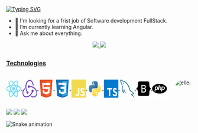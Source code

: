 [![Typing SVG](https://readme-typing-svg.demolab.com?font=Pacifico&size=40&pause=900&color=4E2276&background=0D081AA4&center=true&vCenter=true&multiline=true&width=1300&height=120&lines=Hi%2C+I'm+Ellen;FullStack+Developer)](https://git.io/typing-svg)


- 🔭 I'm looking for a frist job of Software development FullStack.
- 🌱 I’m currently learning Angular.
- 💬 Ask me about everything.




<div align="center">
  <a href="https://github.com/ellen-ls">
  <img height="160em" src="https://github-readme-stats.vercel.app/api?username=ellen-ls&show_icons=true&theme=midnight-purple&include_all_commits=true&count_private=true"/>
  <img height="160em" src="https://github-readme-stats.vercel.app/api/top-langs/?username=ellen-ls&layout=compact&langs_count=7&theme=midnight-purple"/>
</div>
  
##
  ### **Technologies**
  
  <div style="display: inline_block"><br>
  <img align="center" alt="ellen-React" height="50" width="40" src="https://raw.githubusercontent.com/devicons/devicon/master/icons/react/react-original.svg">
  <img align="center" alt="ellen-Redux" height="50" width="40" src="https://raw.githubusercontent.com/devicons/devicon/master/icons/redux/redux-original.svg">
  <img align="center" alt="ellen-HTML" height="50" width="40" src="https://raw.githubusercontent.com/devicons/devicon/master/icons/html5/html5-original.svg">
  <img align="center" alt="ellen-CSS" height="50" width="40" src="https://raw.githubusercontent.com/devicons/devicon/master/icons/css3/css3-original.svg">
  <img align="center" alt="ellen-Js" height=50" width="40" src="https://raw.githubusercontent.com/devicons/devicon/master/icons/javascript/javascript-plain.svg">
  <img align="center" alt="ellen-Python" height="50" width="40" src="https://raw.githubusercontent.com/devicons/devicon/master/icons/python/python-original.svg">
  <img align="center" alt="ellen-TypeScript" height="50" width="40" src="https://raw.githubusercontent.com/devicons/devicon/master/icons/typescript/typescript-original.svg">
  <img align="center" alt="ellen-MySQL" height="50" width="40" src="https://raw.githubusercontent.com/devicons/devicon/master/icons/mysql/mysql-original.svg">
  <img align="center" alt="ellen-Bootstrap" height="50" width="40" src="https://raw.githubusercontent.com/devicons/devicon/master/icons/bootstrap/bootstrap-plain.svg">
  <img align="center" alt="ellen-PHP" height="50" width="40" src="https://raw.githubusercontent.com/devicons/devicon/master/icons/php/php-plain.svg">  
   
  <img align="right" alt="ellen" height="150" style="border-radius:50px;" src="https://i.picasion.com/pic92/9330f651ae1b4e586074ee62ea5a3f66.gif">
  
</div>

  
  ##
  <div> 
  
   <a href = "mailto:ellen.l.s1996@gmail.com"><img src="https://img.shields.io/badge/-Gmail-%23333?style=for-the-badge&logo=gmail&logoColor=white" target="_blank"></a>
  <a href="https://www.linkedin.com/in/ellen-lima-e-silva/" target="_blank"><img src="https://img.shields.io/badge/-LinkedIn-%230077B5?style=for-the-badge&logo=linkedin&logoColor=white" target="_blank"></a>
    <a href= "https://wa.me/5585999734398" target="_blank"><img src="https://img.shields.io/badge/WhatsApp-25D366?style=for-the-badge&logo=whatsapp&logoColor=white" target="_blank"></a>
 
  ![Snake animation](https://github.com/ellen-ls/ellen-ls/blob/output/github-contribution-grid-snake.svg)
 
</div>

